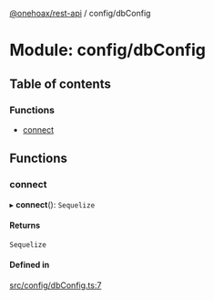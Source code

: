 [@onehoax/rest-api](../README.md) / config/dbConfig

# Module: config/dbConfig

## Table of contents

### Functions

- [connect](config_dbConfig.md#connect)

## Functions

### connect

▸ **connect**(): `Sequelize`

#### Returns

`Sequelize`

#### Defined in

[src/config/dbConfig.ts:7](https://github.com/onehoax/rest_api/blob/2c7e426/src/config/dbConfig.ts#L7)
